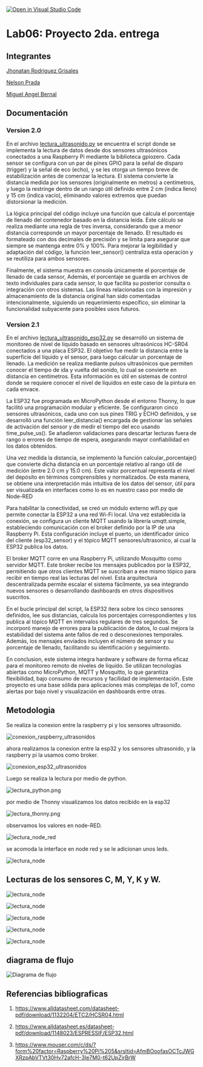 [![Open in Visual Studio Code](https://classroom.github.com/assets/open-in-vscode-2e0aaae1b6195c2367325f4f02e2d04e9abb55f0b24a779b69b11b9e10269abc.svg)](https://classroom.github.com/online_ide?assignment_repo_id=19409293&assignment_repo_type=AssignmentRepo)
# Lab06: Proyecto 2da. entrega

## Integrantes

[Jhonatan Rodriguez Grisales](https://github.com/Jhonatan-3011)


[Nelson Prada](https://github.com/nelson18prada)

[Miguel Angel Bernal](https://github.com/Miguelbernalradio) 

## Documentación

### Version 2.0

En el archivo [lectura_ultrasonido.py](/lectura_ultrasonido.py) se encuentra el script donde se implementa la lectura de datos desde dos sensores ultrasónicos conectados a una Raspberry Pi mediante la biblioteca gpiozero. Cada sensor se configura con un par de pines GPIO para la señal de disparo (trigger) y la señal de eco (echo), y se les otorga un tiempo breve de estabilización antes de comenzar la lectura. El sistema convierte la distancia medida por los sensores (originalmente en metros) a centímetros, y luego la restringe dentro de un rango útil definido entre 2 cm (indica lleno) y 15 cm (indica vacío), eliminando valores extremos que puedan distorsionar la medición.

La lógica principal del código incluye una función que calcula el porcentaje de llenado del contenedor basado en la distancia leída. Este cálculo se realiza mediante una regla de tres inversa, considerando que a menor distancia corresponde un mayor porcentaje de llenado. El resultado es formateado con dos decimales de precisión y se limita para asegurar que siempre se mantenga entre 0% y 100%. Para mejorar la legibilidad y adaptación del código, la función leer_sensor() centraliza esta operación y se reutiliza para ambos sensores.

Finalmente, el sistema muestra en consola únicamente el porcentaje de llenado de cada sensor, Además, el porcentaje se guarda en archivos de texto individuales para cada sensor, lo que facilita su posterior consulta o integración con otros sistemas. Las líneas relacionadas con la impresión y almacenamiento de la distancia original han sido comentadas intencionalmente, siguiendo un requerimiento específico, sin eliminar la funcionalidad subyacente para posibles usos futuros.

### Version 2.1

En el archivo [lectura_ultrasonido_esp32.py](/lectura_ultrasonido_esp32.py) se desarrolló un sistema de monitoreo de nivel de líquido basado en sensores ultrasónicos HC-SR04 conectados a una placa ESP32. El objetivo fue medir la distancia entre la superficie del líquido y el sensor, para luego calcular un porcentaje de llenado. La medición se realiza mediante pulsos ultrasónicos que permiten conocer el tiempo de ida y vuelta del sonido, lo cual se convierte en distancia en centímetros. Esta información es útil en sistemas de control donde se requiere conocer el nivel de líquidos en este caso de la pintura en cada envace.

La ESP32 fue programada en MicroPython desde el entorno Thonny, lo que facilitó una programación modular y eficiente. Se configuraron cinco sensores ultrasónicos, cada uno con sus pines TRIG y ECHO definidos, y se desarrolló una función leer_distancia() encargada de gestionar las señales de activación del sensor y de medir el tiempo del eco usando time_pulse_us(). Se añadieron validaciones para descartar lecturas fuera de rango o errores de tiempo de espera, asegurando mayor confiabilidad en los datos obtenidos.

Una vez medida la distancia, se implementó la función calcular_porcentaje() que convierte dicha distancia en un porcentaje relativo al rango útil de medición (entre 2.0 cm y 15.0 cm). Este valor porcentual representa el nivel del depósito en términos comprensibles y normalizados. De esta manera, se obtiene una interpretación más intuitiva de los datos del sensor, útil para ser visualizada en interfaces como lo es en nuestro caso por medio de Node-RED

Para habilitar la conectividad, se creó un módulo externo wifi.py que permite conectar la ESP32 a una red Wi-Fi local. Una vez establecida la conexión, se configura un cliente MQTT usando la librería umqtt.simple, estableciendo comunicación con el broker definido por la IP de una Raspberry Pi. Esta configuración incluye el puerto, un identificador único del cliente (esp32_sensor) y el tópico MQTT sensores/ultrasonico, al cual la ESP32 publica los datos.

El broker MQTT corre en una Raspberry Pi, utilizando Mosquitto como servidor MQTT. Este broker recibe los mensajes publicados por la ESP32, permitiendo que otros clientes MQTT se suscriban a ese mismo tópico para recibir en tiempo real las lecturas del nivel. Esta arquitectura descentralizada permite escalar el sistema fácilmente, ya sea integrando nuevos sensores o desarrollando dashboards en otros dispositivos suscritos.

En el bucle principal del script, la ESP32 itera sobre los cinco sensores definidos, lee sus distancias, calcula los porcentajes correspondientes y los publica al tópico MQTT en intervalos regulares de tres segundos. Se incorporó manejo de errores para la publicación de datos, lo cual mejora la estabilidad del sistema ante fallos de red o desconexiones temporales. Además, los mensajes enviados incluyen el número de sensor y su porcentaje de llenado, facilitando su identificación y seguimiento.

En conclusion, este sistema integra hardware y software de forma eficaz para el monitoreo remoto de niveles de líquido. Se utilizan tecnologías abiertas como MicroPython, MQTT y Mosquitto, lo que garantiza flexibilidad, bajo consumo de recursos y facilidad de implementación. Este proyecto es una base sólida para aplicaciones más complejas de IoT, como alertas por bajo nivel y visualización en dashboards entre otras.

## Metodologia

Se realiza la conexion entre la raspberry pi y los sensores ultrasonido. 

![conexion_raspberry_ultrasonidos](/imagenes/conexion_raspberry_ultrasonidos.jpeg)

ahora realizamos la conexion entre la esp32 y los sensores ultrasonido, y la raspberry pi la usamos como broker.

![conexion_esp32_ultrasonidos](/imagenes/circuito_completo.jpeg)

Luego se realiza la lectura por medio de python.

![lectura_python.png](/imagenes/lectura_python.png)

por medio de Thonny visualizamos los datos recibido en la esp32

![lectura_thonny.png](/imagenes/lectura_thonny%20(2).png)

observamos los valores en node-RED.

![lectura_node_red](/imagenes/lectura_node_red.png)

 se acomoda la interface en node red y se le adicionan unos leds.

![lectura_node](/imagenes/lectura_node.png)

## Lecturas de los sensores C, M, Y, K y W.

![lectura_node](/imagenes/C.png)

![lectura_node](/imagenes/M.png)

![lectura_node](/imagenes/Y.png)

![lectura_node](/imagenes/K.png)

![lectura_node](/imagenes/W.png)

## diagrama de flujo 

![Diagrama de flujo](/imagenes/diagrama%20de%20flujo.png)

## Referencias bibliograficas

1. https://www.alldatasheet.com/datasheet-pdf/download/1132204/ETC2/HCSR04.html

2. https://www.alldatasheet.es/datasheet-pdf/download/1148023/ESPRESSIF/ESP32.html

3. https://www.mouser.com/c/ds/?form%20factor=Raspberry%20Pi%205&srsltid=AfmBOoofasOCTcJWGXRzpAbVTVt30Hv72afcH-3Ie7M0-t62UpZjrBrW